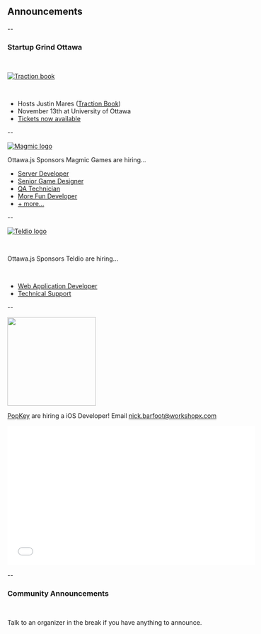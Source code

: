 ## Announcements

--

### Startup Grind Ottawa

<br />

 [![Traction book](http://photos2.meetupstatic.com/photos/event/d/d/1/0/global_266516592.jpeg)](http://www.eventbrite.com/e/startup-grind-ottawa-hosts-justin-mares-traction-book-tickets-12227471697)

<br />

 - Hosts Justin Mares ([Traction Book](http://tractionbook.com/))
 - November 13th at University of Ottawa
 - [Tickets now available](http://www.eventbrite.com/e/startup-grind-ottawa-hosts-justin-mares-traction-book-tickets-12227471697)

--

[![Magmic logo](../../img/sponsors/magmic.png)](http://www.magmic.com/careers/)

Ottawa.js Sponsors Magmic Games are hiring...

  - [Server Developer](https://angel.co/magmic/jobs/30272-server-developer)
  - [Senior Game Designer](https://angel.co/magmic/jobs/39324-senior-game-designer)
  - [QA Technician](https://angel.co/magmic/jobs/39610-qa-technician)
  - [More Fun Developer](https://angel.co/magmic/jobs/36276-more-fun-developer)
  - [+ more...](https://angel.co/magmic/jobs)

--

[![Teldio logo](../../img/sponsors/teldio.png)](http://www.teldio.com/careers/)

<br />

Ottawa.js Sponsors Teldio are hiring...

<br />

  - [Web Application Developer](www.teldio.com/wp-content/uploads/TeldioCareers_WebApplicationsDeveloper.pdf)
  - [Technical Support](www.teldio.com/wp-content/uploads/TeldioPositionTechnicalSupport.pdf)

--


<img src="img/popkey.png" alt="" width="200">


[PopKey](http://popkey.co/) are hiring a iOS Developer! Email <a href="mailto:nick.barfoot@workshopx.com">nick.barfoot@workshopx.com</a>


<iframe width="560" height="315" src="//www.youtube.com/embed/sCGpwn_YL_c" frameborder="0" allowfullscreen></iframe>

--

### Community Announcements

<br />

Talk to an organizer in the break if you have anything to announce.
